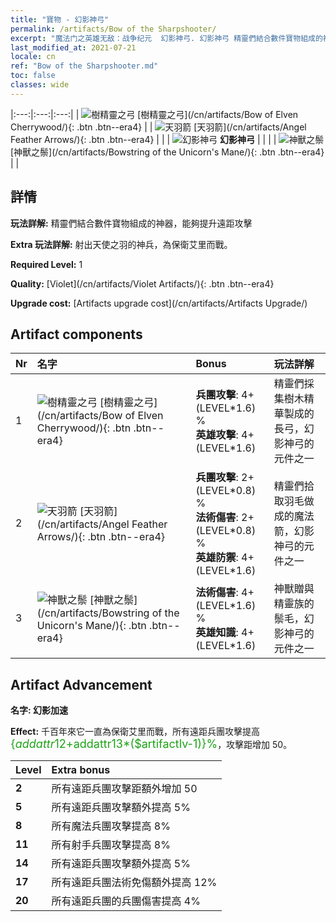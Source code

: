 ```yaml
---
title: "寶物 - 幻影神弓"
permalink: /artifacts/Bow of the Sharpshooter/
excerpt: "魔法门之英雄无敌：战争纪元  幻影神弓. 幻影神弓 精靈們結合數件寶物組成的神器，能夠提升遠距攻擊"
last_modified_at: 2021-07-21
locale: cn
ref: "Bow of the Sharpshooter.md"
toc: false
classes: wide
---
```


  |:---:|:---:|:---:| 
  | ![樹精靈之弓](/images/t/artifact_40101.png) [樹精靈之弓](/cn/artifacts/Bow of Elven Cherrywood/){: .btn .btn--era4} |   | ![天羽箭](/images/t/artifact_40102.png) [天羽箭](/cn/artifacts/Angel Feather Arrows/){: .btn .btn--era4} | 
  |   | ![幻影神弓](/images/t/icon_artifact_10.png) **幻影神弓** |  | 
  |   | ![神獸之鬃](/images/t/artifact_40103.png) [神獸之鬃](/cn/artifacts/Bowstring of the Unicorn's Mane/){: .btn .btn--era4} |   | 


## 詳情

 **玩法詳解:** 精靈們結合數件寶物組成的神器，能夠提升遠距攻擊

 **Extra 玩法詳解:** 射出天使之羽的神兵，為保衛艾里而戰。

 **Required Level:** 1

 **Quality:** [Violet](/cn/artifacts/Violet Artifacts/){: .btn .btn--era4}

 **Upgrade cost:** [Artifacts upgrade cost](/cn/artifacts/Artifacts Upgrade/)



## Artifact components

  | Nr |    名字    |   Bonus | 玩法詳解 | 
  |:---|:-----------|:--------|:------------| 
  | 1 | ![樹精靈之弓](/images/t/artifact_40101.png) [樹精靈之弓](/cn/artifacts/Bow of Elven Cherrywood/){: .btn .btn--era4} | **兵團攻擊**: 4+(LEVEL\*1.6) %<br/>**英雄攻擊**: 4+(LEVEL\*1.6) | 精靈們採集樹木精華製成的長弓，幻影神弓的元件之一 | 
  | 2 | ![天羽箭](/images/t/artifact_40102.png) [天羽箭](/cn/artifacts/Angel Feather Arrows/){: .btn .btn--era4} | **兵團攻擊**: 2+(LEVEL\*0.8) %<br/>**法術傷害**: 2+(LEVEL\*0.8) %<br/>**英雄防禦**: 4+(LEVEL\*1.6) | 精靈們拾取羽毛做成的魔法箭，幻影神弓的元件之一 | 
  | 3 | ![神獸之鬃](/images/t/artifact_40103.png) [神獸之鬃](/cn/artifacts/Bowstring of the Unicorn's Mane/){: .btn .btn--era4} | **法術傷害**: 4+(LEVEL\*1.6) %<br/>**英雄知識**: 4+(LEVEL\*1.6) | 神獸贈與精靈族的鬃毛，幻影神弓的元件之一 | 


## Artifact Advancement

 **名字: 幻影加速**

 **Effect:** 千百年來它一直為保衛艾里而戰，所有遠距兵團攻擊提高 <span style="color: #1ca216;font-size:18px">{$addattr12+$addattr13*($artifactlv-1)}%</span>，攻擊距增加 50。

  |  Level  |    Extra bonus  | 
  |:--------|:----------------| 
  | **2** | 所有遠距兵團攻擊距額外增加 50 | 
  | **5** | 所有遠距兵團攻擊額外提高 5% | 
  | **8** | 所有魔法兵團攻擊提高 8% | 
  | **11** | 所有射手兵團攻擊提高 8% | 
  | **14** | 所有遠距兵團攻擊額外提高 5% | 
  | **17** | 所有遠距兵團法術免傷額外提高 12% | 
  | **20** | 所有遠距兵團的兵團傷害提高 4% | 
